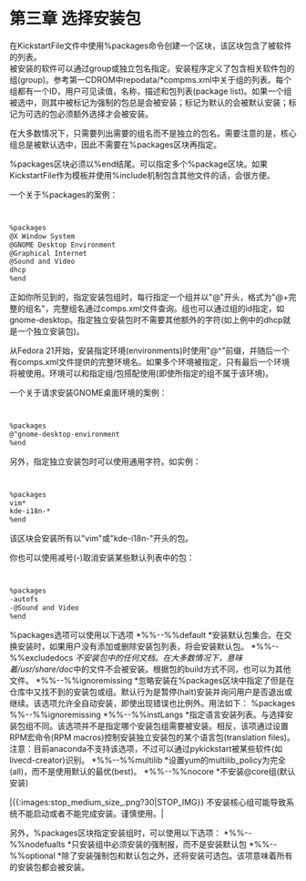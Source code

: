 # 第三章 选择安装包 


在KickstartFile文件中使用%packages命令创建一个区块，该区块包含了被软件的列表。  
被安装的软件可以通过group或独立包名指定。安装程序定义了包含相关软件包的组(group)。参考第一CDROM中repodata/*compms.xml中关于组的列表。每个组都有一个ID，用户可见读值，名称，描述和包列表(package list)。如果一个组被选中，则其中被标记为强制的包总是会被安装；标记为默认的会被默认安装；标记为可选的包必须额外选择才会被安装。

在大多数情况下，只需要列出需要的组名而不是独立的包名。需要注意的是，核心组总是被默认选中，因此不需要在%packages区块再指定。

%packages区块必须以%end结尾。可以指定多个%package区块。如果KickstartFile作为模板并使用%include机制包含其他文件的话，会很方便。

一个关于%packages的案例：


```bash


%packages
@X Window System
@GNOME Desktop Environment
@Graphical Internet
@Sound and Video
dhcp
%end


```



正如你所见到的，指定安装包组时，每行指定一个组并以"@"开头，格式为"@+完整的组名"，完整组名通过comps.xml文件查询。组也可以通过组的id指定，如gnome-desktop。指定独立安装包时不需要其他额外的字符(如上例中的dhcp就是一个独立安装包)。

从Fedora 21开始，安装指定环境(environments)时使用"@^"前缀，并随后一个有comps.xml文件提供的完整环境名。如果多个环境被指定，只有最后一个环境将被使用。环境可以和指定组/包搭配使用(即使所指定的组不属于该环境)。

一个关于请求安装GNOME桌面环境的案例：


```bash


%packages
@^gnome-desktop-environment
%end


```



另外，指定独立安装包时可以使用通用字符。如实例：


```bash


%packages
vim*
kde-i18n-*
%end


```



该区块会安装所有以"vim"或"kde-i18n-"开头的包。

你也可以使用减号(-)取消安装某些默认列表中的包：


```bash


%packages
-autofs
-@Sound and Video
%end


```



%packages选项可以使用以下选项
  *%%--%%default
    *安装默认包集合。在交换安装时，如果用户没有添加或删除安装包列表，将会安装默认包。
  *%%--%%excludedocs
    *不安装包中的任何文档。在大多数情况下，意味着/usr/share/doc*中的文件不会被安装。根据包的build方式不同，也可以为其他文件。
  *%%--%%ignoremissing
    *忽略安装在%packages区块中指定了但是在仓库中又找不到的安装包或组。默认行为是暂停(halt)安装并询问用户是否退出或继续。该选项允许全自动安装，即使出现错误也比例外。用法如下：
	%packages %%--%%ignoremissing
  *%%--%%instLangs
    *指定语言安装列表。与选择安装包组不同。该选项并不是指定哪个安装包组需要被安装。相反，该项通过设置RPM宏命令(RPM macros)控制安装独立安装包的某个语言包(translation files)。注意：目前anaconda不支持该选项，不过可以通过pykickstart被某些软件(如 livecd-creator)识别。
  *%%--%%multilib
    *设置yum的multilib_policy为完全(all)，而不是使用默认的最优(best)。
  *%%--%%nocore
    *不安装@core组(默认安装)

|{{:images:stop_medium_size_.png?30|STOP_IMG}} 不安装核心组可能导致系统不能启动或者不能完成安装。谨慎使用。|

另外，%packages区块指定安装组时，可以使用以下选项：
  *%%--%%nodefualts
    *只安装组中必须安装的强制报，而不是安装默认包
  *%%--%%optional
    *除了安装强制包和默认包之外，还将安装可选包。该项意味着所有的安装包都会被安装。



